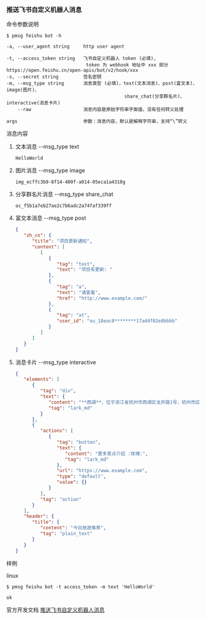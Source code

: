 ### 推送飞书自定义机器人消息

命令参数说明

```text
$ pmsg feishu bot -h

-a, --user_agent string     http user agent

-t, --access_token string   飞书自定义机器人 token (必填), 
                             token 为 webhook 地址中 xxx 部分 https://open.feishu.cn/open-apis/bot/v2/hook/xxx
-s, --secret string         签名密钥
-m, --msg_type string       消息类型 (必填)，text(文本消息)、post(富文本)、image(图片)、
                                           share_chat(分享群名片)、interactive(消息卡片)
    --raw                   消息内容是原始字符串字面值，没有任何转义处理

args                        参数：消息内容，默认是解释字符串，支持“\”转义
```

消息内容

1. 文本消息 --msg_type text
    ```text
    HelloWorld
    ```
1. 图片消息 --msg_type image
   ```text
   img_ecffc3b9-8f14-400f-a014-05eca1a4310g
   ```

1. 分享群名片消息 --msg_type share_chat
   ```text
   oc_f5b1a7eb27ae2c7b6adc2a74faf339ff
   ```

1. 富文本消息 --msg_type post
   ```json
   {
      "zh_cn": {
         "title": "项目更新通知",
         "content": [
            [
               {
                  "tag": "text",
                  "text": "项目有更新: "
               },
               {
                  "tag": "a",
                  "text": "请查看",
                  "href": "http://www.example.com/"
               },
               {
                  "tag": "at",
                  "user_id": "ou_18eac8********17ad4f02e8bbbb"
               }
            ]
         ]
      }
   }
   ```

1. 消息卡片 --msg_type interactive
   ```json
   {
      "elements": [
         {
            "tag": "div",
            "text": {
               "content": "**西湖**，位于浙江省杭州市西湖区龙井路1号，杭州市区西部，景区总面积49平方千米，汇水面积为21.22平方千米，湖面面积为6.38平方千米。",
               "tag": "lark_md"
            }
         },
         {
            "actions": [
               {
                  "tag": "button",
                  "text": {
                     "content": "更多景点介绍 :玫瑰:",
                     "tag": "lark_md"
                  },
                  "url": "https://www.example.com",
                  "type": "default",
                  "value": {}
               }
            ],
            "tag": "action"
         }
      ],
      "header": {
         "title": {
            "content": "今日旅游推荐",
            "tag": "plain_text"
         }
      }
   }
   ```

样例

linux

```shell
$ pmsg feishu bot -t access_token -m text 'HelloWorld'

ok
```

官方开发文档 [推送飞书自定义机器人消息](https://open.feishu.cn/document/client-docs/bot-v3/add-custom-bot)